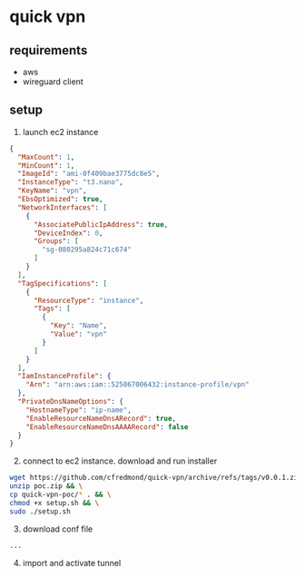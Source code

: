 # quick vpn

## requirements
- aws
- wireguard client

## setup
1. launch ec2 instance
```json
{
  "MaxCount": 1,
  "MinCount": 1,
  "ImageId": "ami-0f409bae3775dc8e5",
  "InstanceType": "t3.nano",
  "KeyName": "vpn",
  "EbsOptimized": true,
  "NetworkInterfaces": [
    {
      "AssociatePublicIpAddress": true,
      "DeviceIndex": 0,
      "Groups": [
        "sg-080295a824c71c674"
      ]
    }
  ],
  "TagSpecifications": [
    {
      "ResourceType": "instance",
      "Tags": [
        {
          "Key": "Name",
          "Value": "vpn"
        }
      ]
    }
  ],
  "IamInstanceProfile": {
    "Arn": "arn:aws:iam::525067006432:instance-profile/vpn"
  },
  "PrivateDnsNameOptions": {
    "HostnameType": "ip-name",
    "EnableResourceNameDnsARecord": true,
    "EnableResourceNameDnsAAAARecord": false
  }
}
```
2. connect to ec2 instance. download and run installer
```bash
wget https://github.com/cfredmond/quick-vpn/archive/refs/tags/v0.0.1.zip && \
unzip poc.zip && \
cp quick-vpn-poc/* . && \
chmod +x setup.sh && \
sudo ./setup.sh
```
3. download conf file
```bash
...
```
4. import and activate tunnel

